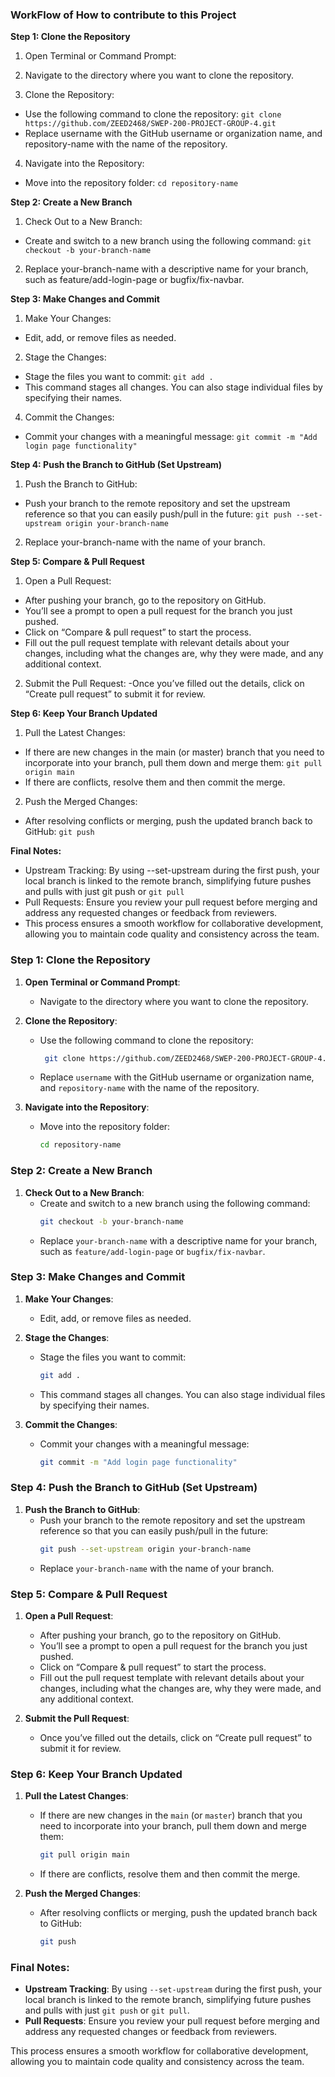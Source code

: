 ### **WorkFlow of How to contribute to this Project**

**Step 1: Clone the Repository**
1. Open Terminal or Command Prompt:

2. Navigate to the directory where you want to clone the repository.

3. Clone the Repository:
- Use the following command to clone the repository:
```git clone https://github.com/ZEED2468/SWEP-200-PROJECT-GROUP-4.git```
- Replace username with the GitHub username or organization name, and repository-name with the name of the repository.

4. Navigate into the Repository:
- Move into the repository folder:
```cd repository-name```

**Step 2: Create a New Branch**
1. Check Out to a New Branch:
- Create and switch to a new branch using the following command:
```git checkout -b your-branch-name```

2. Replace your-branch-name with a descriptive name for your branch, such as feature/add-login-page or bugfix/fix-navbar.

**Step 3: Make Changes and Commit**
1. Make Your Changes:
- Edit, add, or remove files as needed.

2. Stage the Changes:
- Stage the files you want to commit:
```git add .```
- This command stages all changes. You can also stage individual files by specifying their names.

4. Commit the Changes:
- Commit your changes with a meaningful message:
```git commit -m "Add login page functionality"```

**Step 4: Push the Branch to GitHub (Set Upstream)**
1. Push the Branch to GitHub:
- Push your branch to the remote repository and set the upstream reference so that you can easily push/pull in the future:
```git push --set-upstream origin your-branch-name```

2. Replace your-branch-name with the name of your branch.

**Step 5: Compare & Pull Request**
1. Open a Pull Request:
- After pushing your branch, go to the repository on GitHub.
- You’ll see a prompt to open a pull request for the branch you just pushed.
- Click on “Compare & pull request” to start the process.
- Fill out the pull request template with relevant details about your changes, including what the changes are, why they were made, and any additional context.
 
2. Submit the Pull Request:
-Once you’ve filled out the details, click on “Create pull request” to submit it for review.

**Step 6: Keep Your Branch Updated**
1. Pull the Latest Changes:
- If there are new changes in the main (or master) branch that you need to incorporate into your branch, pull them down and merge them:
```git pull origin main```
- If there are conflicts, resolve them and then commit the merge.

2. Push the Merged Changes:
- After resolving conflicts or merging, push the updated branch back to GitHub:
```git push```

**Final Notes:**
- Upstream Tracking: By using --set-upstream during the first push, your local branch is linked to the remote branch, simplifying future pushes and pulls with just git push or ```git pull```
- Pull Requests: Ensure you review your pull request before merging and address any requested changes or feedback from reviewers.
- This process ensures a smooth workflow for collaborative development, allowing you to maintain code quality and consistency across the team.


### **Step 1: Clone the Repository**
1. **Open Terminal or Command Prompt**:
   - Navigate to the directory where you want to clone the repository.

2. **Clone the Repository**:
   - Use the following command to clone the repository:
     ```bash
      git clone https://github.com/ZEED2468/SWEP-200-PROJECT-GROUP-4.git
     ```
   - Replace `username` with the GitHub username or organization name, and `repository-name` with the name of the repository.

3. **Navigate into the Repository**:
   - Move into the repository folder:
     ```bash
     cd repository-name
     ```

### **Step 2: Create a New Branch**
1. **Check Out to a New Branch**:
   - Create and switch to a new branch using the following command:
     ```bash
     git checkout -b your-branch-name
     ```
   - Replace `your-branch-name` with a descriptive name for your branch, such as `feature/add-login-page` or `bugfix/fix-navbar`.

### **Step 3: Make Changes and Commit**
1. **Make Your Changes**:
   - Edit, add, or remove files as needed.

2. **Stage the Changes**:
   - Stage the files you want to commit:
     ```bash
     git add .
     ```
   - This command stages all changes. You can also stage individual files by specifying their names.

3. **Commit the Changes**:
   - Commit your changes with a meaningful message:
     ```bash
     git commit -m "Add login page functionality"
     ```

### **Step 4: Push the Branch to GitHub (Set Upstream)**
1. **Push the Branch to GitHub**:
   - Push your branch to the remote repository and set the upstream reference so that you can easily push/pull in the future:
     ```bash
     git push --set-upstream origin your-branch-name
     ```
   - Replace `your-branch-name` with the name of your branch.

### **Step 5: Compare & Pull Request**
1. **Open a Pull Request**:
   - After pushing your branch, go to the repository on GitHub.
   - You’ll see a prompt to open a pull request for the branch you just pushed.
   - Click on “Compare & pull request” to start the process.
   - Fill out the pull request template with relevant details about your changes, including what the changes are, why they were made, and any additional context.

2. **Submit the Pull Request**:
   - Once you’ve filled out the details, click on “Create pull request” to submit it for review.

### **Step 6: Keep Your Branch Updated**
1. **Pull the Latest Changes**:
   - If there are new changes in the `main` (or `master`) branch that you need to incorporate into your branch, pull them down and merge them:
     ```bash
     git pull origin main
     ```
   - If there are conflicts, resolve them and then commit the merge.

2. **Push the Merged Changes**:
   - After resolving conflicts or merging, push the updated branch back to GitHub:
     ```bash
     git push
     ```

### **Final Notes:**
- **Upstream Tracking**: By using `--set-upstream` during the first push, your local branch is linked to the remote branch, simplifying future pushes and pulls with just `git push` or `git pull`.
- **Pull Requests**: Ensure you review your pull request before merging and address any requested changes or feedback from reviewers.

This process ensures a smooth workflow for collaborative development, allowing you to maintain code quality and consistency across the team.
